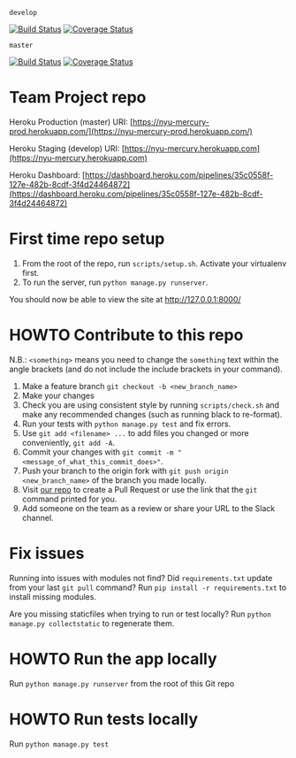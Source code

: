 `develop`

[![Build Status](https://travis-ci.com/gcivil-nyu-org/fall2019-cs-gy-6063-team-moonsurvivors.svg?token=YtfCuazTkWZrw19nZ9s6&branch=develop)](https://travis-ci.com/gcivil-nyu-org/fall2019-cs-gy-6063-team-moonsurvivors)
[![Coverage Status](https://coveralls.io/repos/github/gcivil-nyu-org/fall2019-cs-gy-6063-team-moonsurvivors/badge.svg?branch=develop)](https://coveralls.io/github/gcivil-nyu-org/fall2019-cs-gy-6063-team-moonsurvivors?branch=develop)

`master`

[![Build Status](https://travis-ci.com/gcivil-nyu-org/fall2019-cs-gy-6063-team-moonsurvivors.svg?token=YtfCuazTkWZrw19nZ9s6&branch=master)](https://travis-ci.com/gcivil-nyu-org/fall2019-cs-gy-6063-team-moonsurvivors)
[![Coverage Status](https://coveralls.io/repos/github/gcivil-nyu-org/fall2019-cs-gy-6063-team-moonsurvivors/badge.svg?branch=master)](https://coveralls.io/github/gcivil-nyu-org/fall2019-cs-gy-6063-team-moonsurvivors?branch=master)

# Team Project repo

Heroku Production (master) URI: [https://nyu-mercury-prod.herokuapp.com/](https://nyu-mercury-prod.herokuapp.com/)

Heroku Staging (develop) URI: [https://nyu-mercury.herokuapp.com](https://nyu-mercury.herokuapp.com)

Heroku Dashboard: [https://dashboard.heroku.com/pipelines/35c0558f-127e-482b-8cdf-3f4d24464872](https://dashboard.heroku.com/pipelines/35c0558f-127e-482b-8cdf-3f4d24464872)


# First time repo setup
1. From the root of the repo, run `scripts/setup.sh`. Activate your virtualenv first.
2. To run the server, run `python manage.py runserver`.

You should now be able to view the site at http://127.0.0.1:8000/

# HOWTO Contribute to this repo

N.B.: `<something>` means you need to change the `something` text within the angle brackets (and do not include the include brackets in your command).
1. Make a feature branch
`git checkout -b <new_branch_name>`
2. Make your changes
3. Check you are using consistent style by running `scripts/check.sh` and make any recommended changes (such as running black to re-format).
4. Run your tests with `python manage.py test` and fix errors.
4. Use `git add <filename> ...` to add files you changed or more conveniently, `git add -A`.
5. Commit your changes with `git commit -m "<message_of_what_this_commit_does>"`.
6. Push your branch to the origin fork with `git push origin <new_branch_name>` of the branch you made locally.
7. Visit [our repo](https://github.com/gcivil-nyu-org/fall2019-cs-gy-6063-team-moonsurvivors/pulls) to create a Pull Request or use the link that the `git` command printed for you.
8. Add someone on the team as a review or share your URL to the Slack channel.

# Fix issues
Running into issues with modules not find? Did `requirements.txt` update from your last `git pull` command? Run `pip install -r requirements.txt` to install missing modules.

Are you missing staticfiles when trying to run or test locally? Run `python manage.py collectstatic` to regenerate them.

# HOWTO Run the app locally
Run `python manage.py runserver` from the root of this Git repo

# HOWTO Run tests locally
Run `python manage.py test`

